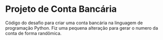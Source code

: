 # Projeto de Conta Bancária

Código do desafio para criar uma conta bancária na linguagem de programação Python. 
Fiz uma pequena alteração para gerar o numero da conta  de forma randômica.
